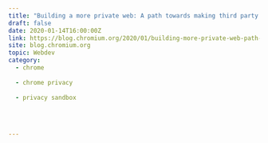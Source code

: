 ```yaml
---
title: "Building a more private web: A path towards making third party cookies obsolete"
draft: false
date: 2020-01-14T16:00:00Z
link: https://blog.chromium.org/2020/01/building-more-private-web-path-towards.html?utm_medium=RSS&utm_source=hune
site: blog.chromium.org
topic: Webdev
category:
  - chrome
  
  - chrome privacy
  
  - privacy sandbox
  
   
  

---
```

